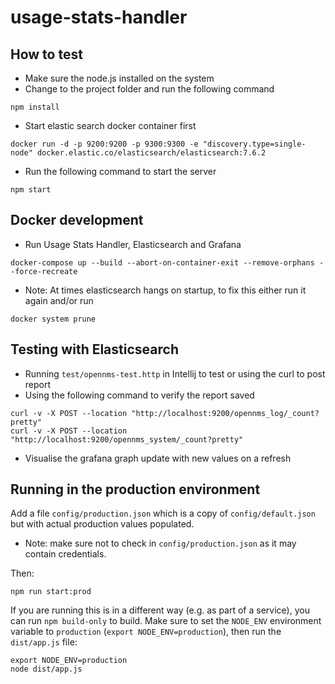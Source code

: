 # usage-stats-handler

## How to test

* Make sure the node.js installed on the system
* Change to the project folder and run the following command

```shell
npm install
```

* Start elastic search docker container first

```shell
docker run -d -p 9200:9200 -p 9300:9300 -e "discovery.type=single-node" docker.elastic.co/elasticsearch/elasticsearch:7.6.2
```

* Run the following command to start the server

```shell
npm start
```

## Docker development

* Run Usage Stats Handler, Elasticsearch and Grafana

```shell
docker-compose up --build --abort-on-container-exit --remove-orphans --force-recreate
```

* Note: At times elasticsearch hangs on startup, to fix this either run it again and/or run

```shell
docker system prune
```

## Testing with Elasticsearch

* Running `test/opennms-test.http` in Intellij to test or using the curl to post report
* Using the following command to verify the report saved

```shell
curl -v -X POST --location "http://localhost:9200/opennms_log/_count?pretty"
curl -v -X POST --location "http://localhost:9200/opennms_system/_count?pretty"
```
* Visualise the grafana graph update with new values on a refresh 

## Running in the production environment

Add a file `config/production.json` which is a copy of `config/default.json` but with actual production values populated.

* Note: make sure not to check in `config/production.json` as it may contain credentials.

Then:

```shell
npm run start:prod
```

If you are running this is in a different way (e.g. as part of a service), you can run `npm build-only` to build. Make sure to set the `NODE_ENV` environment variable to `production` (`export NODE_ENV=production`), then run the `dist/app.js` file:

```shell
export NODE_ENV=production
node dist/app.js
```

